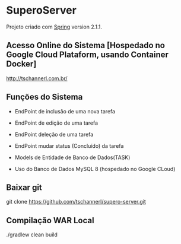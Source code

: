 # SuperoServer

Projeto criado com [Spring](https://spring.io/) version 2.1.1.

## Acesso Online do Sistema [Hospedado no Google Cloud Plataform, usando Container Docker]

http://tschannerl.com.br/

## Funções do Sistema
* EndPoint de inclusão de uma nova tarefa
* EndPoint de edição de uma tarefa
* EndPoint deleção de uma tarefa
* EndPoint mudar status (Concluído) da tarefa

* Models de Entidade de Banco de Dados(TASK)
* Uso do Banco de Dados MySQL 8 (hospedado no Google CLoud)

## Baixar git
git clone https://github.com/tschannerl/supero-server.git

## Compilação WAR Local
./gradlew clean build
